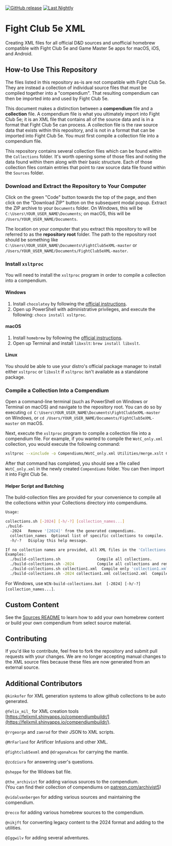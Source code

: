 [![GitHub release](https://img.shields.io/github/v/release/vidalvanbergen/fightclub5exml)](https://github.com/vidalvanbergen/FightClub5eXML/releases/latest)
[![Last Nightly](https://img.shields.io/github/last-commit/vidalvanbergen/FightClub5eXML?label=last%20nightly)](https://img.shields.io/github/last-commit/vidalvanbergen/fightclub5exml)


# Fight Club 5e XML

Creating XML files for all official D&D sources and unofficial homebrew compatible with Fight Club 5e and Game Master 5e apps for macOS, iOS, and Android.

## How-to Use This Repository

The files listed in this repository as-is are not compatible with Fight Club 5e. They are instead a collection of individual source files that must be compiled together into a "compendium". That resulting compendium can then be imported into and used by Fight Club 5e.

This document makes a distinction between a **compendium** file and a **collection** file. A compendium file is what you ultimately import into Fight Club 5e; it is an XML file that contains all of the source data and is in a format that Fight Club 5e can process. A collection file is the raw source data that exists within this repository, and is not in a format that can be imported into Fight Club 5e. You must first compile a collection file into a compendium file.

This repository contains several collection files which can be found within the `Collections` folder. It's worth opening some of those files and noting the data found within them along with their basic structure. Each of those collection files contain entries that point to raw source data file found within the `Sources` folder.

### Download and Extract the Repository to Your Computer

Click on the green "Code" button towards the top of the page, and then click on the "Download ZIP" button on the subsequent modal popup. Extract the ZIP archive to your `Documents` folder. On Windows, this will be `C:\Users\YOUR_USER_NAME\Documents`; on macOS, this will be `/Users/YOUR_USER_NAME/Documents`.

The location on your computer that you extract this repository to will be referred to as the **repository root** folder. The path to the repository root should be something like `C:\Users\YOUR_USER_NAME\Documents\FightClub5eXML-master` or `/Users/YOUR_USER_NAME/Documents/FightClub5eXML-master`.

### Install `xsltproc`

You will need to install the `xsltproc` program in order to compile a collection into a compendium.

#### Windows

1. Install `chocolatey` by following the [official instructions](https://chocolatey.org/install).
1. Open up PowerShell with administrative privileges, and execute the following: `choco install xsltproc`.

#### macOS

1. Install `homebrew` by following the [official instructions](https://brew.sh/).
1. Open up Terminal and install `libxslt`: `brew install libxslt`.

#### Linux

You should be able to use your distro's official package manager to install either `xsltproc` or `libxslt` if `xsltproc` isn't available as a standalone package.

### Compile a Collection Into a Compendium

Open a command-line terminal (such as PowerShell on Windows or Terminal on macOS) and navigate to the repository root. You can do so by executing `cd C:\Users\YOUR_USER_NAME\Documents\FightClub5eXML-master` on Windows, or `cd /Users/YOUR_USER_NAME/Documents/FightClub5eXML-master` on macOS.

Next, execute the `xsltproc` program to compile a collection file into a compendium file. For example, if you wanted to compile the `WotC_only.xml` collection, you would execute the following command:

```bash
xsltproc --xinclude -o Compendiums/WotC_only.xml Utilities/merge.xslt Collections/WotC_only.xml
```

After that command has completed, you should see a file called `WotC_only.xml` in the newly created `Compendiums` folder. You can then import it into Fight Club 5e.

#### Helper Script and Batching

The build-collection files are provided for your convenience to compile all the collections within your Collections directory into compendiums.

```bash
Usage: 

collections.sh [-2024] [-h/-?] [collection_names...]
./build-
  -2024   Remove '[2024]' from the generated compendiums.
  collection_names  Optional list of specific collections to compile.
  -h/-?   Display this help message.

If no collection names are provided, all XML files in the 'Collections' directory will be processed.
Examples:
  ./build-collections.sh                Compile all collections.
  ./build-collections.sh -2024          Compile all collections and remove '[2024]'.
  ./build-collections.sh collection1.xml  Compile only 'collection1.xml'.
  ./build-collections.sh -2024 collection1.xml collection2.xml  Compile 'collection1.xml' and 'collection2.xml' and remove '[2024]'.
  ```

For Windows, use `WIN-build-collections.bat  [-2024] [-h/-?] [collection_names...]`.

## Custom Content

See the [Sources README](SOURCES.md) to learn how to add your own homebrew content or build your own compendium from select source material.

## Contributing

If you'd like to contribute, feel free to fork the repository and submit pull requests with your changes. We are no longer accepting manual changes to the XML source files because these files are now generated from an external source.

## Additional Contributors

`@kinkofer` for XML generation systems to allow github collections to be auto generated.

`@felix_mil_` for XML creation tools [https://felixmil.shinyapps.io/compendiumbuildr/](https://felixmil.shinyapps.io/compendiumbuildr/).

`@rrgeorge` and `zamrod` for their JSON to XML scripts.

`@MrFarland` for Artificer Infusions and other XML.

`@fightclub5exml` and `@dragonahcas` for carrying the mantle.

`@zcdziura` for answering user's questions.

`@sheppe` for the Widows bat file.

`@the_archivist` for adding various sources to the compendium.  
(You can find their collection of compendiums on [patreon.com/archivist5](https://patreon.com/archivist5))

`@vidalvanbergen` for adding various sources and maintaining the compendium.

`@recco` for adding various homebrew sources to the compendium.

`@nikjft` for converting legacy content to the 2024 format and adding to the utilities.

`@Iggwilv` for adding several adventures.
